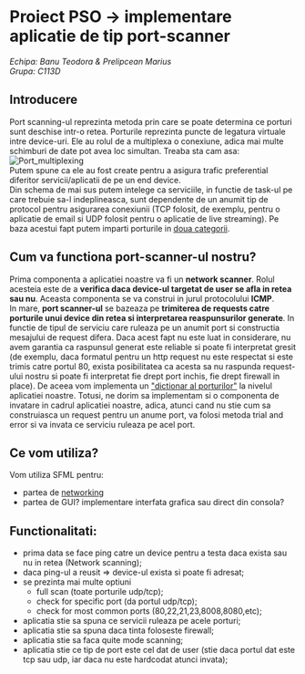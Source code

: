 # Proiect PSO -> implementare aplicatie de tip port-scanner 
_Echipa: Banu Teodora & Prelipcean Marius_<br/> 
_Grupa: C113D_

## Introducere
Port scanning-ul reprezinta metoda prin care se poate determina ce porturi sunt deschise intr-o retea.
Porturile reprezinta puncte de legatura virtuale intre device-uri. Ele au rolul de a multiplexa o conexiune, adica mai multe schimburi de date pot avea loc simultan.
Treaba sta cam asa: <br/>![Port_multiplexing](http://www.comefunziona.net/img/fig4.jpg)<br/>
Putem spune ca ele au fost create pentru a asigura trafic preferential diferitor servicii/aplicatii de pe un end device.<br/>
Din schema de mai sus putem intelege ca serviciile, in functie de task-ul pe care trebuie sa-l indeplineasca, sunt dependente de un anumit tip de protocol pentru asigurarea conexiunii (TCP folosit, de exemplu, pentru o aplicatie de email si UDP folosit pentru o aplicatie de live streaming). Pe baza acestui fapt putem imparti porturile in [doua categorii](https://en.wikipedia.org/wiki/List_of_TCP_and_UDP_port_numbers).

## Cum va functiona port-scanner-ul nostru?
Prima componenta a aplicatiei noastre va fi un **network scanner**. Rolul acesteia este de a **verifica daca device-ul targetat de user se afla in retea sau nu**. Aceasta componenta se va construi in jurul protocolului **ICMP**.<br/>
In mare, **port scanner-ul** se bazeaza pe **trimiterea de requests catre porturile unui device din retea si interpretarea reaspunsurilor generate**. In functie de tipul de serviciu care ruleaza pe un anumit port si constructia mesajului de request difera. Daca acest fapt nu este luat in considerare, nu avem garantia ca raspunsul generat este reliable si poate fi interpretat gresit (de exemplu, daca formatul pentru un http request nu este respectat si este trimis catre portul 80, exista posibilitatea ca acesta sa nu raspunda request-ului nostru si poate fi interpretat fie drept port inchis, fie drept firewall in place). De aceea vom implementa un ["dictionar al porturilor"](https://en.wikipedia.org/wiki/List_of_TCP_and_UDP_port_numbers) la nivelul aplicatiei noastre. Totusi, ne dorim sa implementam si o componenta de invatare in cadrul aplicatiei noastre, adica, atunci cand nu stie cum sa construiasca un request pentru un anume port, va folosi metoda trial and error si va invata ce serviciu ruleaza pe acel port.<br/> 

## Ce vom utiliza?
Vom utiliza SFML pentru:
* partea de [networking](https://www.sfml-dev.org/documentation/2.5.1/group__network.php)
* partea de GUI?
implementare interfata grafica sau direct din consola? 

## Functionalitati:
* prima data se face ping catre un device pentru a testa daca exista sau nu in retea (Network scanning);
* daca ping-ul a reusit => device-ul exista si poate fi adresat;
* se prezinta mai multe optiuni
  *	full scan (toate porturile udp/tcp);
  *	check for specific port (da portul udp/tcp);
  *	check for most common ports (80,22,21,23,8008,8080,etc);<br/> 
* aplicatia stie sa spuna ce servicii ruleaza pe acele porturi;
* aplicatia stie sa spuna daca tinta foloseste firewall;
* aplicatia stie sa faca quite mode scanning;	
* aplicatia stie ce tip de port este cel dat de user (stie daca portul dat este tcp sau udp, iar daca nu este hardcodat atunci invata);
